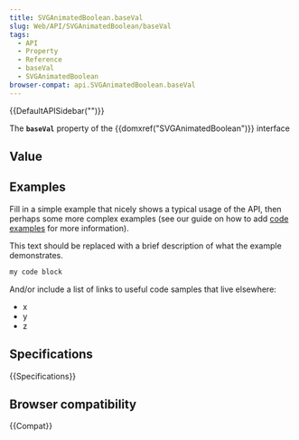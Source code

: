 ```yaml
---
title: SVGAnimatedBoolean.baseVal
slug: Web/API/SVGAnimatedBoolean/baseVal
tags:
  - API
  - Property
  - Reference
  - baseVal
  - SVGAnimatedBoolean
browser-compat: api.SVGAnimatedBoolean.baseVal
---
```

{{DefaultAPISidebar("")}}

The **`baseVal`** property of the {{domxref("SVGAnimatedBoolean")}} interface 

## Value



## Examples

Fill in a simple example that nicely shows a typical usage of the API, then perhaps some more complex examples (see our guide on how to add [code examples](/en-US/docs/MDN/Contribute/Structures/Code_examples) for more information).

This text should be replaced with a brief description of what the example demonstrates.

```js
my code block
```

And/or include a list of links to useful code samples that live elsewhere:

*   x
*   y
*   z

## Specifications

{{Specifications}}

## Browser compatibility

{{Compat}}


